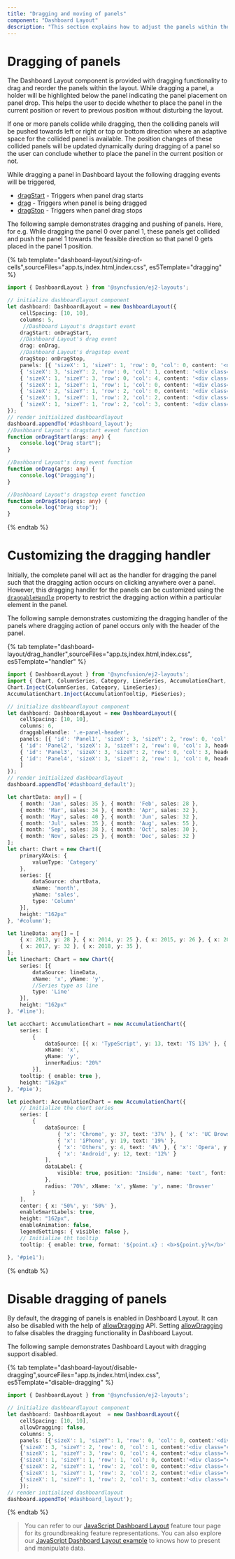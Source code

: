 ```yaml
---
title: "Dragging and moving of panels"
component: "Dashboard Layout"
description: "This section explains how to adjust the panels within the layout in Essential JS 2 Dashboard Layout component"
---
```


# Dragging of panels

The Dashboard Layout component is provided with dragging functionality to drag and reorder the panels within the layout. While dragging a panel, a holder will be highlighted below the panel indicating the panel placement on panel drop. This helps the user to decide whether to place the panel in the current position or revert to previous position without disturbing the layout.

If one or more panels collide while dragging, then the colliding panels will be pushed towards left or right or top or bottom direction where an adaptive space for the collided panel is available. The position changes of these collided panels will be updated dynamically during dragging of a panel so the user can conclude whether to place the panel in the current position or not.

While dragging a panel in Dashboard layout the following dragging events will be triggered,
* [dragStart](../../api/dashboard-layout/#dragstart) - Triggers when panel drag starts
* [drag](../../api/dashboard-layout/#drag) - Triggers when panel is being dragged
* [dragStop](../../api/dashboard-layout/#dragstop) - Triggers when panel drag stops

The following sample demonstrates dragging and pushing of panels. Here, for e.g. While dragging the panel 0 over panel 1, these panels get collided and push the panel 1 towards the feasible direction so that panel 0 gets placed in the panel 1 position.

{% tab template="dashboard-layout/sizing-of-cells",sourceFiles="app.ts,index.html,index.css", es5Template="dragging" %}

```typescript
import { DashboardLayout } from '@syncfusion/ej2-layouts';

// initialize dashboardlayout component
let dashboard: DashboardLayout = new DashboardLayout({
    cellSpacing: [10, 10],
    columns: 5,
     //Dashboard Layout's dragstart event
    dragStart: onDragStart,
    //Dashboard Layout's drag event
    drag: onDrag,
    //Dashboard Layout's dragstop event
    dragStop: onDragStop,
    panels: [{ 'sizeX': 1, 'sizeY': 1, 'row': 0, 'col': 0, content: '<div class="content">0</div>' },
    { 'sizeX': 3, 'sizeY': 2, 'row': 0, 'col': 1, content: '<div class="content">1</div>' },
    { 'sizeX': 1, 'sizeY': 3, 'row': 0, 'col': 4, content: '<div class="content">2</div>' },
    { 'sizeX': 1, 'sizeY': 1, 'row': 1, 'col': 0, content: '<div class="content">3</div>' },
    { 'sizeX': 2, 'sizeY': 1, 'row': 2, 'col': 0, content: '<div class="content">4</div>' },
    { 'sizeX': 1, 'sizeY': 1, 'row': 2, 'col': 2, content: '<div class="content">5</div>' },
    { 'sizeX': 1, 'sizeY': 1, 'row': 2, 'col': 3, content: '<div class="content">6</div>' }]
});
// render initialized dashboardlayout
dashboard.appendTo('#dashboard_layout');
//Dashboard Layout's dragstart event function
function onDragStart(args: any) {
    console.log("Drag start");
}

//Dashboard Layout's drag event function
function onDrag(args: any) {
    console.log("Dragging");
}

//Dashboard Layout's dragstop event function
function onDragStop(args: any) {
    console.log("Drag stop");
}
```

{% endtab %}

# Customizing the dragging handler

Initially, the complete panel will act as the handler for dragging the panel such that the dragging action occurs on clicking anywhere over a panel. However, this dragging handler for the panels can be customized using the [`draggableHandle`](../../api/dashboard-layout/#draggablehandle) property to restrict the dragging action within a particular element in the panel.

The following sample demonstrates customizing the dragging handler of the panels where dragging action of panel occurs only with the header of the panel.

{% tab template="dashboard-layout/drag_handler",sourceFiles="app.ts,index.html,index.css", es5Template="handler" %}

```typescript
import { DashboardLayout } from '@syncfusion/ej2-layouts';
import { Chart, ColumnSeries, Category, LineSeries, AccumulationChart, AccumulationTooltip, PieSeries } from '@syncfusion/ej2-charts';
Chart.Inject(ColumnSeries, Category, LineSeries);
AccumulationChart.Inject(AccumulationTooltip, PieSeries);

// initialize dashboardlayout component
let dashboard: DashboardLayout = new DashboardLayout({
    cellSpacing: [10, 10],
    columns: 6,
    draggableHandle: '.e-panel-header',
    panels: [{ 'id': 'Panel1', 'sizeX': 3, 'sizeY': 2, 'row': 0, 'col': 0, header: '<div class="header"> Product usage ratio </div><span class="handler e-icons burg-icon"></span>', content: '<div id="pie"><div>' },
    { 'id': 'Panel2', 'sizeX': 3, 'sizeY': 2, 'row': 0, 'col': 3, header: '<div class="header"> Last year Sales Comparison </div> <span class="handler e-icons burg-icon"></span>', content: '<div id="column"><div>' },
    { 'id': 'Panel3', 'sizeX': 3, 'sizeY': 2, 'row': 0, 'col': 3, header: '<div class="header"> Mobile browsers usage </div><span class="handler e-icons burg-icon"></span>', content: '<div id="pie1"><div>' },
    { 'id': 'Panel4', 'sizeX': 3, 'sizeY': 2, 'row': 1, 'col': 0, header: '<div class="header"> Sales increase percentage </div><span class="handler e-icons burg-icon"></span>', content: '<div id="line"><div>' }
    ]
});
// render initialized dashboardlayout
dashboard.appendTo('#dashboard_default');

let chartData: any[] = [
    { month: 'Jan', sales: 35 }, { month: 'Feb', sales: 28 },
    { month: 'Mar', sales: 34 }, { month: 'Apr', sales: 32 },
    { month: 'May', sales: 40 }, { month: 'Jun', sales: 32 },
    { month: 'Jul', sales: 35 }, { month: 'Aug', sales: 55 },
    { month: 'Sep', sales: 38 }, { month: 'Oct', sales: 30 },
    { month: 'Nov', sales: 25 }, { month: 'Dec', sales: 32 }
];
let chart: Chart = new Chart({
    primaryXAxis: {
        valueType: 'Category'
    },
    series: [{
        dataSource: chartData,
        xName: 'month',
        yName: 'sales',
        type: 'Column'
    }],
    height: "162px"
}, '#column');

let lineData: any[] = [
    { x: 2013, y: 28 }, { x: 2014, y: 25 }, { x: 2015, y: 26 }, { x: 2016, y: 27 },
    { x: 2017, y: 32 }, { x: 2018, y: 35 },
];
let linechart: Chart = new Chart({
    series: [{
        dataSource: lineData,
        xName: 'x', yName: 'y',
        //Series type as line
        type: 'Line'
    }],
    height: "162px"
}, '#line');

let accChart: AccumulationChart = new AccumulationChart({
    series: [
        {
            dataSource: [{ x: 'TypeScript', y: 13, text: 'TS 13%' }, { x: 'React', y: 12.5, text: 'Reat 12.5%' }, { x: 'MVC', y: 12, text: 'MVC 12%' }, { x: 'Core', y: 12.5, text: 'Core 12.5%' }, { x: 'Vue', y: 10, text: 'Vue 10%' }, { x: 'Angular', y: 40, text: 'Angular 40%' }],
            xName: 'x',
            yName: 'y',
            innerRadius: "20%"
        }],
    tooltip: { enable: true },
    height: "162px"
}, '#pie');

let piechart: AccumulationChart = new AccumulationChart({
    // Initialize the chart series
    series: [
        {
            dataSource: [
                { 'x': 'Chrome', y: 37, text: '37%' }, { 'x': 'UC Browser', y: 17, text: '17%' },
                { 'x': 'iPhone', y: 19, text: '19%' },
                { 'x': 'Others', y: 4, text: '4%' }, { 'x': 'Opera', y: 11, text: '11%' },
                { 'x': 'Android', y: 12, text: '12%' }
            ],
            dataLabel: {
                visible: true, position: 'Inside', name: 'text', font: { fontWeight: '600' }
            },
            radius: '70%', xName: 'x', yName: 'y', name: 'Browser'
        }
    ],
    center: { x: '50%', y: '50%' },
    enableSmartLabels: true,
    height: "162px",
    enableAnimation: false,
    legendSettings: { visible: false },
    // Initialize tht tooltip
    tooltip: { enable: true, format: '${point.x} : <b>${point.y}%</b>' },

}, '#pie1');

```

{% endtab %}

# Disable dragging of panels

By default, the dragging of panels is enabled in Dashboard Layout. It can also be disabled with the help of [allowDragging](../../api/dashboard-layout/#allowdragging) API. Setting [allowDragging](../../api/dashboard-layout/#allowdragging) to false disables the dragging functionality in Dashboard Layout.

The following sample demonstrates Dashboard Layout with dragging support disabled.

{% tab template="dashboard-layout/disable-dragging",sourceFiles="app.ts,index.html,index.css", es5Template="disable-dragging" %}

```typescript
import { DashboardLayout } from '@syncfusion/ej2-layouts';

// initialize dashboardlayout component
let dashboard: DashboardLayout  = new DashboardLayout({
    cellSpacing: [10, 10],
    allowDragging: false,
    columns: 5,
    panels: [{'sizeX': 1, 'sizeY': 1, 'row': 0, 'col': 0, content:'<div class="content">0</div>'},
    {'sizeX': 3, 'sizeY': 2, 'row': 0, 'col': 1, content:'<div class="content">1</div>'},
    {'sizeX': 1, 'sizeY': 3, 'row': 0, 'col': 4, content:'<div class="content">2</div>'},
    {'sizeX': 1, 'sizeY': 1, 'row': 1, 'col': 0, content:'<div class="content">3</div>'},
    {'sizeX': 2, 'sizeY': 1, 'row': 2, 'col': 0, content:'<div class="content">4</div>'},
    {'sizeX': 1, 'sizeY': 1, 'row': 2, 'col': 2, content:'<div class="content">5</div>'},
    {'sizeX': 1, 'sizeY': 1, 'row': 2, 'col': 3, content:'<div class="content">6</div>'}]
    });
// render initialized dashboardlayout
dashboard.appendTo('#dashboard_layout');
```

{% endtab %}

> You can refer to our [JavaScript Dashboard Layout](https://www.syncfusion.com/javascript-ui-controls/js-dashboard-layout) feature tour page for its groundbreaking feature representations. You can also explore our [JavaScript Dashboard Layout example](https://ej2.syncfusion.com/demos/#/material/dashboard-layout/default.html) to knows how to present and manipulate data.